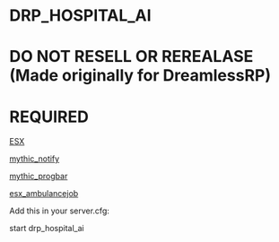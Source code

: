 # DRP_HOSPITAL_AI

# DO NOT RESELL OR REREALASE (Made originally for DreamlessRP)

# REQUIRED

[ESX](https://forum.fivem.net/t/release-esx-base/39881)

[mythic_notify](https://github.com/mythicrp/mythic_notify)

[mythic_progbar](https://github.com/mythicrp/mythic_progbar)

[esx_ambulancejob](https://github.com/ESX-Org/esx_ambulancejob)

Add this in your server.cfg:

start drp_hospital_ai
